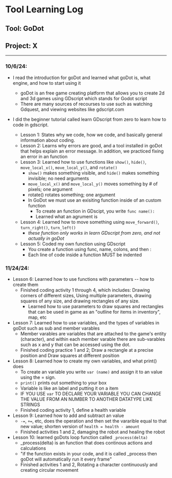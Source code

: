 # Tool Learning Log

## Tool: **GoDot**

## Project: **X**

---

### 10/6/24:
* I read the introduction for goDot and learned what goDot is, what engine, and how to start using it
  * goDot is an free game creating platform that allows you to create 2d and 3d games using GDscript which stands for Godot script
  * There are many sources of recourses to use such as watching Gdquest, and viewing websites like gdscript.com

* I did the beginner tutorial called learn GDscript from zero to learn how to code in gdscript.
  * Lesson 1: States why we code, how we code, and basically general information about coding.
  * Lesson 2: Learns why errors are good, and a tool installed in goDot that helps explain an error message. In addition, we practiced fixing an error in an function
  * Lesson 3: Learned how to use functions like `show()`, `hide()`, `move_local_x()`, `move_local_y()`, and `rotate()`
    * `show()` makes something visible, and `hide()` makes something invisible; no need arguments
    * `move_local_x()` and `move_local_y()` moves something by # of pixels; one argument
    * rotate() rotates something; one argument
    * In GoDot we must use an exisiting function inside of an custom function
      * To create an function in GDscipt, you write `func name():`
      * Learned what an agrument is 
  * Lesson 4: Learned how to move something using `move_forward()`, `turn_right()`, `turn_left()`
    * *these function only works in learn GDscript from zero, and not actually in goDot*
  * Lesson 5: Coded my own function using GDscript
    * You create a function using func, name, colons, and then :
    * Each line of code inside a function MUST be indented



### 11/24/24:

* Lesson 6: Learned how to use functions with parameters -- how to create them
  * Finished coding activity 1 through 4, which includes: Drawing corners of different sizes, Using multiple parameters, drawing squares of any size, and drawing rectangles of any size.
     * Learned how to use parameters to draw squares and rectangles that can be used in game as an "outline for items in inventory", map, etc
* Lesson 7: Learned how to use variables, and the types of variables in goDot such as sub and member varables
  * Member varables are variables that are attached to the game's entity (character), and within each member varable there are sub-varables such as x and y that can be accessed using the dot.
  * Finished coding practice 1 and 2; Draw a rectangle at a precise position and Draw squares at different position
* Lesson 8: Learned how to create my own variables, and what print() does
  * To create an variable you write `var (name)` and assign it to an value using the = sign.
  * `print()` prints out something to your box
  * Variable is like an label and putting it on a item
  * IF YOU USE `var` TO DECLARE YOUR VARIABLE YOU CAN CHANGE THE VALUE FROM AN NUMBER TO ANOTHER DATATYPE LIKE STRINGS
  * Finished coding activity 1, define a health variable
* Lesson 9: Learned how to add and subtract an value
  * `-=`, `+=`, etc, does the operation and then set the vararible equal to that new value; shorten version of `health = health - amount`
  * Finished activities 1 and 2, damaging the robot and healing the robot
* Lesson 10: learned goDots loop function called `_process(delta)`
  * _process(delta) is an function that does continous actions and calculations
  * "if the function exists in your code, and it is called _process then goDot will automatically run it every frame"
  * Finished activities 1 and 2, Rotating a character continuously and creating circular movement
<!-- 
* Links you used today (websites, videos, etc)
* Things you tried, progress you made, etc
* Challenges, a-ha moments, etc
* Questions you still have
* What you're going to try next
-->
